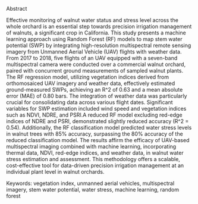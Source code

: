Abstract

Effective monitoring of walnut water status and stress level across the whole
orchard is an essential step towards precision irrigation management of
walnuts, a significant crop in California. This study presents a machine
learning approach using Random Forest (RF) models to map stem water potential
(SWP) by integrating high-resolution multispectral remote sensing imagery from
Unmanned Aerial Vehicle (UAV) flights with weather data. From 2017 to 2018,
five flights of an UAV equipped with a seven-band multispectral camera were
conducted over a commercial walnut orchard, paired with concurrent ground
measurements of sampled walnut plants. The RF regression model, utilizing
vegetation indices derived from orthomosaiced UAV imagery and weather data,
effectively estimated ground-measured SWPs, achieving an R^2 of 0.63 and a
mean absolute error (MAE) of 0.80 bars. The integration of weather data was
particularly crucial for consolidating data across various flight dates.
Significant variables for SWP estimation included wind speed and vegetation
indices such as NDVI, NDRE, and PSRI.A reduced RF model excluding red-edge
indices of NDRE and PSRI, demonstrated slightly reduced accuracy (R^2 =
0.54). Additionally, the RF classification model predicted water stress levels
in walnut trees with 85% accuracy, surpassing the 80% accuracy of the reduced
classification model. The results affirm the efficacy of UAV-based
multispectral imaging combined with machine learning, incorporating thermal
data, NDVI, red-edge indices, and weather data, in walnut water stress
estimation and assessment. This methodology offers a scalable, cost-effective
tool for data-driven precision irrigation management at an individual plant
level in walnut orchards.

Keywords: vegetation index, unmanned aerial vehicles, multispectral imagery,
stem water potential, water stress, machine learning, random forest
